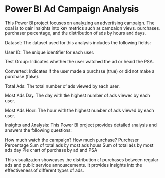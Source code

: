 # Power BI Ad Campaign Analysis
This Power BI project focuses on analyzing an advertising campaign. The goal is to gain insights into key metrics such as campaign views, purchases, purchaser percentage, and the distribution of ads by hours and days. 

Dataset:
The dataset used for this analysis includes the following fields:

User ID: The unique identifier for each user.

Test Group: Indicates whether the user watched the ad or heard the PSA.

Converted: Indicates if the user made a purchase (true) or did not make a purchase (false).

Total Ads: The total number of ads viewed by each user.

Most Ads Day: The day with the highest number of ads viewed by each user.

Most Ads Hour: The hour with the highest number of ads viewed by each user.



Insights and Analysis:
This Power BI project provides detailed analysis and answers the following questions:

How much watch the campaign?
How much purchase?
Purchaser Percentage
Sum of total ads by most ads hours
Sum of total ads by most ads day
Pie chart of purchase by ad and PSA


This visualization showcases the distribution of purchases between regular ads and public service announcements. It provides insights into the effectiveness of different types of ads.
